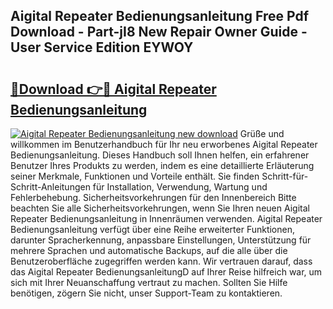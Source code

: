 ## Aigital Repeater Bedienungsanleitung Free Pdf Download - Part-jI8 New Repair Owner Guide - User Service Edition EYWOY

# <h2><a href="http://df655od.blite.top/?on=Aigital+Repeater+Bedienungsanleitung">🔗Download 👉🔴 Aigital Repeater Bedienungsanleitung</a></h2>

[![Aigital Repeater Bedienungsanleitung new download](https://i.imgur.com/lujVjoI.png)](http://df655od.blite.top/?on=Aigital+Repeater+Bedienungsanleitung)
Grüße und willkommen im Benutzerhandbuch für Ihr neu erworbenes Aigital Repeater Bedienungsanleitung. Dieses Handbuch soll Ihnen helfen, ein erfahrener Benutzer Ihres Produkts zu werden, indem es eine detaillierte Erläuterung seiner Merkmale, Funktionen und Vorteile enthält. Sie finden Schritt-für-Schritt-Anleitungen für Installation, Verwendung, Wartung und Fehlerbehebung. Sicherheitsvorkehrungen für den Innenbereich Bitte beachten Sie alle Sicherheitsvorkehrungen, wenn Sie Ihren neuen Aigital Repeater Bedienungsanleitung in Innenräumen verwenden. Aigital Repeater Bedienungsanleitung verfügt über eine Reihe erweiterter Funktionen, darunter Spracherkennung, anpassbare Einstellungen, Unterstützung für mehrere Sprachen und automatische Backups, auf die alle über die Benutzeroberfläche zugegriffen werden kann. Wir vertrauen darauf, dass das Aigital Repeater BedienungsanleitungD auf Ihrer Reise hilfreich war, um sich mit Ihrer Neuanschaffung vertraut zu machen. Sollten Sie Hilfe benötigen, zögern Sie nicht, unser Support-Team zu kontaktieren.
